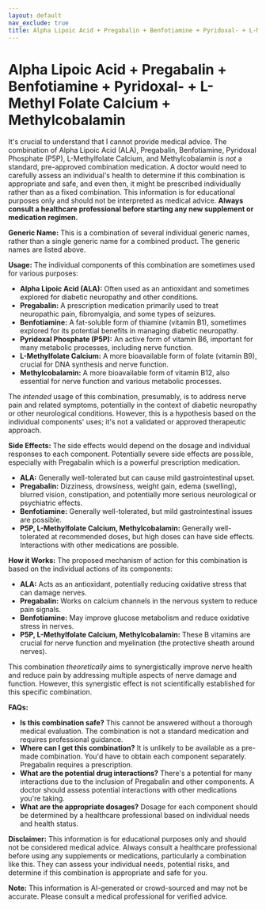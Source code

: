 ```yaml
---
layout: default
nav_exclude: true
title: Alpha Lipoic Acid + Pregabalin + Benfotiamine + Pyridoxal- + L-Methyl Folate Calcium + Methylcobalamin
---
```


# Alpha Lipoic Acid + Pregabalin + Benfotiamine + Pyridoxal- + L-Methyl Folate Calcium + Methylcobalamin

It's crucial to understand that I cannot provide medical advice.  The combination of Alpha Lipoic Acid (ALA), Pregabalin, Benfotiamine, Pyridoxal Phosphate (P5P), L-Methylfolate Calcium, and Methylcobalamin is *not* a standard, pre-approved combination medication.  A doctor would need to carefully assess an individual's health to determine if this combination is appropriate and safe, and even then, it might be prescribed individually rather than as a fixed combination.  This information is for educational purposes only and should not be interpreted as medical advice.  **Always consult a healthcare professional before starting any new supplement or medication regimen.**

**Generic Name:**  This is a combination of several individual generic names, rather than a single generic name for a combined product. The generic names are listed above.

**Usage:** The individual components of this combination are sometimes used for various purposes:

* **Alpha Lipoic Acid (ALA):** Often used as an antioxidant and sometimes explored for diabetic neuropathy and other conditions.
* **Pregabalin:** A prescription medication primarily used to treat neuropathic pain, fibromyalgia, and some types of seizures.
* **Benfotiamine:** A fat-soluble form of thiamine (vitamin B1), sometimes explored for its potential benefits in managing diabetic neuropathy.
* **Pyridoxal Phosphate (P5P):** An active form of vitamin B6, important for many metabolic processes, including nerve function.
* **L-Methylfolate Calcium:** A more bioavailable form of folate (vitamin B9), crucial for DNA synthesis and nerve function.
* **Methylcobalamin:** A more bioavailable form of vitamin B12, also essential for nerve function and various metabolic processes.

The *intended* usage of this combination, presumably, is to address nerve pain and related symptoms, potentially in the context of diabetic neuropathy or other neurological conditions. However, this is a hypothesis based on the individual components' uses; it's not a validated or approved therapeutic approach.


**Side Effects:**  The side effects would depend on the dosage and individual responses to each component.  Potentially severe side effects are possible, especially with Pregabalin which is a powerful prescription medication.

* **ALA:** Generally well-tolerated but can cause mild gastrointestinal upset.
* **Pregabalin:** Dizziness, drowsiness, weight gain, edema (swelling), blurred vision, constipation, and potentially more serious neurological or psychiatric effects.
* **Benfotiamine:** Generally well-tolerated, but mild gastrointestinal issues are possible.
* **P5P, L-Methylfolate Calcium, Methylcobalamin:** Generally well-tolerated at recommended doses, but high doses can have side effects.  Interactions with other medications are possible.

**How it Works:**  The proposed mechanism of action for this combination is based on the individual actions of its components:

* **ALA:** Acts as an antioxidant, potentially reducing oxidative stress that can damage nerves.
* **Pregabalin:** Works on calcium channels in the nervous system to reduce pain signals.
* **Benfotiamine:** May improve glucose metabolism and reduce oxidative stress in nerves.
* **P5P, L-Methylfolate Calcium, Methylcobalamin:**  These B vitamins are crucial for nerve function and myelination (the protective sheath around nerves).

This combination *theoretically* aims to synergistically improve nerve health and reduce pain by addressing multiple aspects of nerve damage and function.  However, this synergistic effect is not scientifically established for this specific combination.


**FAQs:**

* **Is this combination safe?**  This cannot be answered without a thorough medical evaluation.  The combination is not a standard medication and requires professional guidance.
* **Where can I get this combination?**  It is unlikely to be available as a pre-made combination. You'd have to obtain each component separately.  Pregabalin requires a prescription.
* **What are the potential drug interactions?**  There's a potential for many interactions due to the inclusion of Pregabalin and other components.  A doctor should assess potential interactions with other medications you're taking.
* **What are the appropriate dosages?**  Dosage for each component should be determined by a healthcare professional based on individual needs and health status.


**Disclaimer:** This information is for educational purposes only and should not be considered medical advice.  Always consult a healthcare professional before using any supplements or medications, particularly a combination like this.  They can assess your individual needs, potential risks, and determine if this combination is appropriate and safe for you.


**Note:** This information is AI-generated or crowd-sourced and may not be accurate. Please consult a medical professional for verified advice.